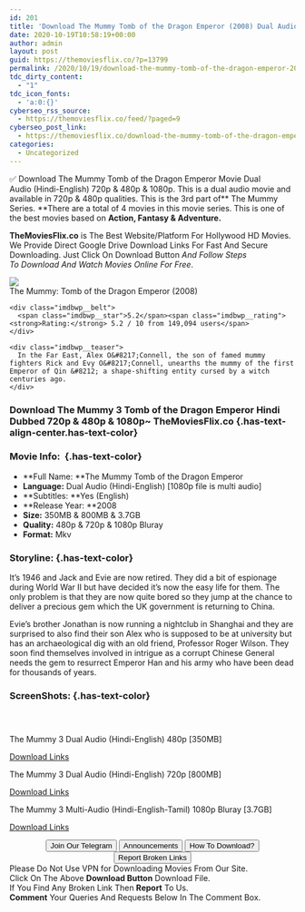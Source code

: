 ```yaml
---
id: 201
title: 'Download The Mummy Tomb of the Dragon Emperor (2008) Dual Audio {Hindi-English} 480p [350MB] || 720p [800MB] || 1080p [3.7GB]'
date: 2020-10-19T10:58:19+00:00
author: admin
layout: post
guid: https://themoviesflix.co/?p=13799
permalink: /2020/10/19/download-the-mummy-tomb-of-the-dragon-emperor-2008-dual-audio-hindi-english-480p-350mb-720p-800mb-1080p-3-7gb/
tdc_dirty_content:
  - "1"
tdc_icon_fonts:
  - 'a:0:{}'
cyberseo_rss_source:
  - https://themoviesflix.co/feed/?paged=9
cyberseo_post_link:
  - https://themoviesflix.co/download-the-mummy-tomb-of-the-dragon-emperor-2008-hindi-tamil-480p-720p-1080p/
categories:
  - Uncategorized
---
```

✅&nbsp;Download&nbsp;The Mummy Tomb of the Dragon Emperor&nbsp;Movie&nbsp;Dual Audio&nbsp;(Hindi-English)&nbsp;720p&nbsp;&&nbsp;480p&nbsp;& 1080p. This is&nbsp;a&nbsp;dual audio&nbsp;movie and available in&nbsp;720p&nbsp;&&nbsp;480p&nbsp;qualities.&nbsp;This is the 3rd part of**&nbsp;The Mummy Series.&nbsp;**There are a total of 4 movies in this movie series. This is one of the best movies based on&nbsp;**Action, Fantasy & Adventure.**

**TheMoviesFlix.co**&nbsp;is The Best Website/Platform For Hollywood HD Movies. We Provide Direct Google Drive Download Links For Fast And Secure Downloading. Just Click On Download Button&nbsp;_And Follow Steps To&nbsp;Download And Watch Movies Online For Free_.

<div class="imdbwp imdbwp--movie dark">
  <div class="imdbwp__thumb">
    <a class="imdbwp__link" target="_blank" title="The Mummy: Tomb of the Dragon Emperor" href="https://www.imdb.com/title/tt0859163/" rel="nofollow noopener noreferrer"><img class="imdbwp__img" src="https://m.media-amazon.com/images/M/MV5BMTU4NDIzMDY1OV5BMl5BanBnXkFtZTcwNjQxMzk3MQ@@._V1_SX300.jpg" /></a>
  </div>
  
  <div class="imdbwp__content">
    <div class="imdbwp__header">
      <span class="imdbwp__title">The Mummy: Tomb of the Dragon Emperor</span> (2008)
    </div>
    
    <div class="imdbwp__belt">
      <span class="imdbwp__star">5.2</span><span class="imdbwp__rating"><strong>Rating:</strong> 5.2 / 10 from 149,094 users</span>
    </div>
    
    <div class="imdbwp__teaser">
      In the Far East, Alex O&#8217;Connell, the son of famed mummy fighters Rick and Evy O&#8217;Connell, unearths the mummy of the first Emperor of Qin &#8212; a shape-shifting entity cursed by a witch centuries ago.
    </div>
  </div>
</div>

### Download The Mummy 3 Tomb of the Dragon Emperor Hindi Dubbed 720p & 480p & 1080p~ TheMoviesFlix.co {.has-text-align-center.has-text-color}

### Movie Info:&nbsp; {.has-text-color}

  * **Full Name:&nbsp;**The Mummy Tomb of the Dragon Emperor
  * **Language:**&nbsp;Dual Audio (Hindi-English) [1080p file is multi audio]
  * **Subtitles:&nbsp;**Yes (English)
  * **Release Year:&nbsp;**2008
  * **Size:**&nbsp;350MB & 800MB & 3.7GB
  * **Quality:**&nbsp;480p & 720p & 1080p Bluray
  * **Format:**&nbsp;Mkv

### Storyline: {.has-text-color}

It’s 1946 and Jack and Evie are now retired. They did a bit of espionage during World War II but have decided it’s now the easy life for them. The only problem is that they are now quite bored so they jump at the chance to deliver a precious gem which the UK government is returning to China.

Evie’s brother Jonathan is now running a nightclub in Shanghai and they are surprised to also find their son Alex who is supposed to be at university but has an archaeological dig with an old friend, Professor Roger Wilson. They soon find themselves involved in intrigue as a corrupt Chinese General needs the gem to resurrect Emperor Han and his army who have been dead for thousands of years.

### ScreenShots: {.has-text-color}

<div class="wp-block-image">
  <figure class="aligncenter"><img src="https://i.imgur.com/WqwIV7i.jpg" alt /></figure>
</div>

<div class="wp-block-image">
  <figure class="aligncenter"><img src="https://i.imgur.com/WFYc0qD.jpg" alt /></figure>
</div>

<div class="wp-block-image">
  <figure class="aligncenter"><img src="https://i.imgur.com/57vZHYY.jpg" alt /></figure>
</div>

<p class="has-text-align-center has-text-color has-medium-font-size">
  The Mummy 3 Dual Audio (Hindi-English) 480p [350MB]
</p>

<span class="mb-center maxbutton-3-center"><span class="maxbutton-3-container mb-container"><a class="maxbutton-3 maxbutton maxbutton-post-button" target="_blank" rel="nofollow noopener noreferrer" href="https://coinquint.com/a14818/"><span class="mb-text">Download Links</span></a></span></span>

<p class="has-text-align-center has-text-color has-medium-font-size">
  The Mummy 3 Dual Audio (Hindi-English) 720p [800MB]
</p>

<span class="mb-center maxbutton-3-center"><span class="maxbutton-3-container mb-container"><a class="maxbutton-3 maxbutton maxbutton-post-button" target="_blank" rel="nofollow noopener noreferrer" href="https://coinquint.com/a14820/"><span class="mb-text">Download Links</span></a></span></span>

<p class="has-text-align-center has-text-color has-medium-font-size">
  The Mummy 3 Multi-Audio (Hindi-English-Tamil) 1080p Bluray [3.7GB]
</p>

<span class="mb-center maxbutton-3-center"><span class="maxbutton-3-container mb-container"><a class="maxbutton-3 maxbutton maxbutton-post-button" target="_blank" rel="nofollow noopener noreferrer" href="https://coinquint.com/a14822/"><span class="mb-text">Download Links</span></a></span></span>

<center>
</center>

<center>
  <a href="https://t.me/themoviesflixcom" target="_blank" data-wpel-link="external" rel="nofollow external noopener noreferrer"><button class="button button5">Join Our Telegram</button></a> <a href="https://themoviesflix.co/download-the-mummy-tomb-of-the-dragon-emperor-2008-hindi-tamil-480p-720p-1080p/#" target="_blank" data-wpel-link="external" rel="nofollow external noopener noreferrer"><button class="button button5">Announcements</button></a> <a href="https://themoviesflix.com/how-to-download/" target="_blank" data-wpel-link="external" rel="nofollow external noopener noreferrer"><button class="button button5">How To Download?</button></a> <a href="https://themoviesflix.co/download-the-mummy-tomb-of-the-dragon-emperor-2008-hindi-tamil-480p-720p-1080p/#" target="_blank" data-wpel-link="external" rel="nofollow external noopener noreferrer"><button class="button button5">Report Broken Links</button></a>
</center>

<div class="alert alert-danger">
  Please Do Not Use VPN for Downloading Movies From Our Site.
</div>

<div class="alert alert-success">
  Click On The Above <strong>Download Button</strong> Download File.
</div>

<div class="alert alert-warning">
  If You Find Any Broken Link Then <strong>Report</strong> To Us.
</div>

<div class="alert alert-info">
  <strong>Comment</strong> Your Queries And Requests Below In The Comment Box.
</div>